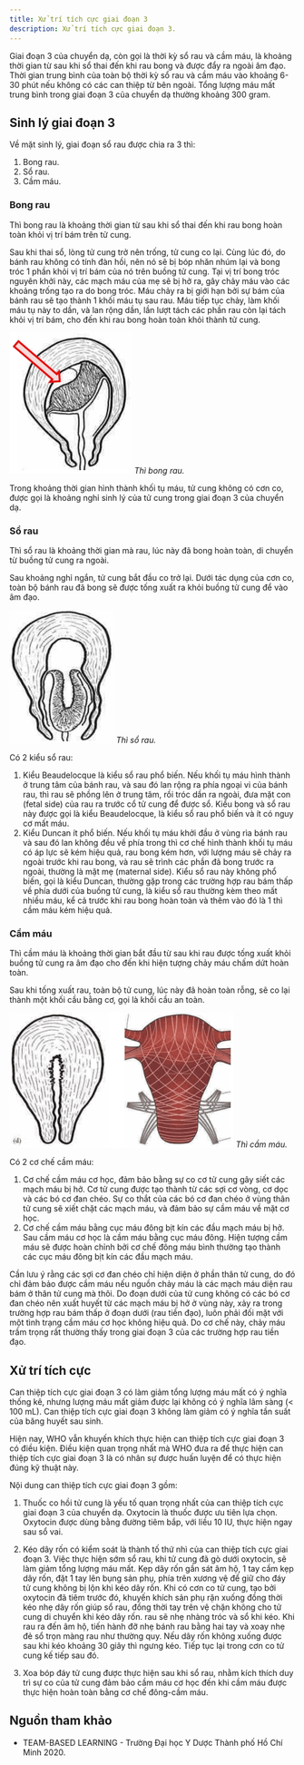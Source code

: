 ```yaml
---
title: Xử trí tích cực giai đoạn 3
description: Xử trí tích cực giai đoạn 3.
---
```


Giai đoạn 3 của chuyển dạ, còn gọi là thời kỳ sổ rau và cầm máu, là khoảng thời gian từ sau khi sổ thai đến khi rau bong và được đẩy ra ngoài âm đạo. Thời gian trung bình của toàn bộ thời kỳ sổ rau và cầm máu vào khoảng 6-30 phút nếu không có các can thiệp từ bên ngoài. Tổng lượng máu mất trung bình trong giai đoạn 3 của chuyển dạ thường khoảng 300 gram.

## Sinh lý giai đoạn 3

Về mặt sinh lý, giai đoạn sổ rau được chia ra 3 thì:

1. Bong rau.
2. Sổ rau.
3. Cầm máu.

### Bong rau

Thì bong rau là khoảng thời gian từ sau khi sổ thai đến khi rau bong hoàn toàn khỏi vị trí bám trên tử cung.

Sau khi thai sổ, lòng tử cung trở nên trống, tử cung co lại. Cùng lúc đó, do bánh rau không có tính đàn hồi, nên nó sẽ bị bóp nhăn nhúm lại và bong tróc 1 phần khỏi vị trí bám của nó trên buồng tử cung. Tại vị trí bong tróc nguyên khởi này, các mạch máu của mẹ sẽ bị hở ra, gây chảy máu vào các khoảng trống tạo ra do bong tróc. Máu chảy ra bị giới hạn bởi sự bám của bánh rau sẽ tạo thành 1 khối máu tụ sau rau. Máu tiếp tục chảy, làm khối máu tụ này to dần, và lan rộng dần, lần lượt tách các phần rau còn lại tách khỏi vị trí bám, cho đến khi rau bong hoàn toàn khỏi thành tử cung.

![Thì bong rau](../../../assets/san-khoa/xu-tri-tich-cuc-giai-doan-3/bong-rau.png)
_Thì bong rau._

Trong khoảng thời gian hình thành khối tụ máu, tử cung không có cơn co, được gọi là khoảng nghỉ sinh lý của tử cung trong giai đoạn 3 của chuyển dạ.

### Sổ rau

Thì sổ rau là khoảng thời gian mà rau, lúc này đã bong hoàn toàn, di chuyển từ buồng tử cung ra ngoài.

Sau khoảng nghỉ ngắn, tử cung bắt đầu co trở lại. Dưới tác dụng của cơn co, toàn bộ bánh rau đã bong sẽ được tống xuất ra khỏi buồng tử cung để vào âm đạo.

![Thì sổ rau](../../../assets/san-khoa/xu-tri-tich-cuc-giai-doan-3/so-rau.png)
_Thì sổ rau._

Có 2 kiểu sổ rau:

1. Kiểu Beaudelocque là kiểu sổ rau phổ biến. Nếu khối tụ máu hình thành ở trung tâm của bánh rau, và sau đó lan rộng ra phía ngoại vi của bánh rau, thì rau sẽ phồng lên ở trung tâm, rồi tróc dần ra ngoài, đưa mặt con (fetal side) của rau ra trước cổ tử cung để được sổ. Kiểu bong và sổ rau này được gọi là kiểu Beaudelocque, là kiểu sổ rau phổ biến và ít có nguy cơ mất máu.
2. Kiểu Duncan ít phổ biến. Nếu khối tụ máu khởi đầu ở vùng rìa bánh rau và sau đó lan không đều về phía trong thì cơ chế hình thành khối tụ máu có áp lực sẽ kém hiệu quả, rau bong kém hơn, với lượng máu sẽ chảy ra ngoài trước khi rau bong, và rau sẽ trình các phần đã bong trước ra ngoài, thường là mặt mẹ (maternal side). Kiểu sổ rau này không phổ biến, gọi là kiểu Duncan, thường gặp trong các trường hợp rau bám thấp về phía dưới của buồng tử cung, là kiểu sổ rau thường kèm theo mất nhiều máu, kể cả trước khi rau bong hoàn toàn và thêm vào đó là 1 thì cầm máu kém hiệu quả.

### Cầm máu

Thì cầm máu là khoảng thời gian bắt đầu từ sau khi rau được tống xuất khỏi buồng tử cung ra âm đạo cho đến khi hiện tượng chảy máu chấm dứt hoàn toàn.

Sau khi tống xuất rau, toàn bộ tử cung, lúc này đã hoàn toàn rỗng, sẽ co lại thành một khối cầu bằng cơ, gọi là khối cầu an toàn.

![Thì cầm rau](../../../assets/san-khoa/xu-tri-tich-cuc-giai-doan-3/cam-mau.png)
_Thì cầm máu._

Có 2 cơ chế cầm máu:

1. Cơ chế cầm máu cơ học, đảm bảo bằng sự co cơ tử cung gây siết các mạch máu bị hở. Cơ tử cung được tạo thành từ các sợi cơ vòng, cơ dọc và các bó cơ đan chéo. Sự co thắt của các bó cơ đan chéo ở vùng thân tử cung sẽ xiết chặt các mạch máu, và đảm bảo sự cầm máu về mặt cơ học.
2. Cơ chế cầm máu bằng cục máu đông bịt kín các đầu mạch máu bị hở. Sau cầm máu cơ học là cầm máu bằng cục máu đông. Hiện tượng cầm máu sẽ được hoàn chỉnh bởi cơ chế đông máu bình thường tạo thành các cục máu đông bịt kín các đầu mạch máu.

Cần lưu ý rằng các sợi cơ đan chéo chỉ hiện diện ở phần thân tử cung, do đó chỉ đảm bảo được cầm máu nếu nguồn chảy máu là các mạch máu diện rau bám ở thân tử cung mà thôi. Do đoạn dưới của tử cung không có các bó cơ đan chéo nên xuất huyết từ các mạch máu bị hở ở vùng này, xảy ra trong trường hợp rau bám thấp ở đoạn dưới (rau tiền đạo), luôn phải đối mặt với một tình trạng cầm máu cơ học không hiệu quả. Do cơ chế này, chảy máu trầm trọng rất thường thấy trong giai đoạn 3 của các trường hợp rau tiền đạo.

## Xử trí tích cực

Can thiệp tích cực giai đoạn 3 có làm giảm tổng lượng máu mất có ý nghĩa thống kê, nhưng lượng máu mất giảm được lại không có ý nghĩa lâm sàng (< 100 mL). Can thiệp tích cực giai đoạn 3 không làm giảm có ý nghĩa tần suất của băng huyết sau sinh.

Hiện nay, WHO vẫn khuyến khích thực hiện can thiệp tích cực giai đoạn 3 có điều kiện. Điều kiện quan trọng nhất mà WHO đưa ra để thực hiện can thiệp tích cực giai đoạn 3 là có nhân sự được huấn luyện để có thực hiện đúng kỹ thuật này.

Nội dung can thiệp tích cực giai đoạn 3 gồm:

1. Thuốc co hồi tử cung là yếu tố quan trọng nhất của can thiệp tích cực giai đoạn 3 của chuyển dạ. Oxytocin là thuốc được ưu tiên lựa chọn. Oxytocin được dùng bằng đường tiêm bắp, với liều 10 IU, thực hiện ngay sau sổ vai.

2. Kéo dây rốn có kiểm soát là thành tố thứ nhì của can thiệp tích cực giai đoạn 3. Việc thực hiện sớm sổ rau, khi tử cung đã gò dưới oxytocin, sẽ làm giảm tổng lượng máu mất. Kẹp dây rốn gần sát âm hộ, 1 tay cầm kẹp dây rốn, đặt 1 tay lên bụng sản phụ, phía trên xương vệ để giữ cho đáy tử cung không bị lộn khi kéo dây rốn. Khi có cơn co tử cung, tạo bởi oxytocin đã tiêm trước đó, khuyến khích sản phụ rặn xuống đồng thời kéo nhẹ dây rốn giúp sổ rau, đồng thời tay trên vệ chặn không cho tử cung di chuyển khi kéo dây rốn. rau sẽ nhẹ nhàng tróc và sổ khi kéo. Khi rau ra đến âm hộ, tiến hành đỡ nhẹ bánh rau bằng hai tay và xoay nhẹ đẻ sổ trọn màng rau như thường quy. Nếu dây rốn không xuống được sau khi kéo khoảng 30 giây thì ngưng kéo. Tiếp tục lại trong cơn co tử cung kế tiếp sau đó.
3. Xoa bóp đáy tử cung được thực hiện sau khi sổ rau, nhằm kích thích duy trì sự co của tử cung đảm bảo cầm máu cơ học đến khi cầm máu được thực hiện hoàn toàn bằng cơ chế đông-cầm máu.

## Nguồn tham khảo

- TEAM-BASED LEARNING - Trường Đại học Y Dược Thành phố Hồ Chí Minh 2020.
